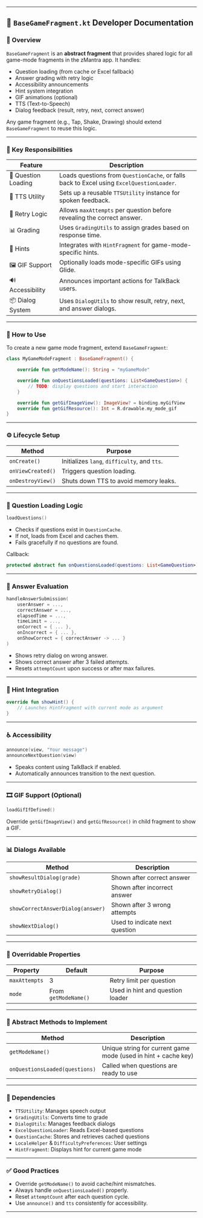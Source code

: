 
---

## 📄 `BaseGameFragment.kt` Developer Documentation

### 📌 Overview

`BaseGameFragment` is an **abstract fragment** that provides shared logic for all game-mode fragments in the zMantra app. It handles:

* Question loading (from cache or Excel fallback)
* Answer grading with retry logic
* Accessibility announcements
* Hint system integration
* GIF animations (optional)
* TTS (Text-to-Speech)
* Dialog feedback (result, retry, next, correct answer)

Any game fragment (e.g., Tap, Shake, Drawing) should extend `BaseGameFragment` to reuse this logic.

---

### 🧠 Key Responsibilities

| Feature             | Description                                                                               |
| ------------------- | ----------------------------------------------------------------------------------------- |
| 🧠 Question Loading | Loads questions from `QuestionCache`, or falls back to Excel using `ExcelQuestionLoader`. |
| 📣 TTS Utility      | Sets up a reusable `TTSUtility` instance for spoken feedback.                             |
| 🧩 Retry Logic      | Allows `maxAttempts` per question before revealing the correct answer.                    |
| 📊 Grading          | Uses `GradingUtils` to assign grades based on response time.                              |
| 🧩 Hints            | Integrates with `HintFragment` for game-mode-specific hints.                              |
| 🖼 GIF Support      | Optionally loads mode-specific GIFs using Glide.                                          |
| 🔊 Accessibility    | Announces important actions for TalkBack users.                                           |
| 📦 Dialog System    | Uses `DialogUtils` to show result, retry, next, and answer dialogs.                       |

---

### 🔧 How to Use

To create a new game mode fragment, extend `BaseGameFragment`:

```kotlin
class MyGameModeFragment : BaseGameFragment() {

    override fun getModeName(): String = "myGameMode"

    override fun onQuestionsLoaded(questions: List<GameQuestion>) {
        // TODO: display questions and start interaction
    }

    override fun getGifImageView(): ImageView? = binding.myGifView
    override fun getGifResource(): Int = R.drawable.my_mode_gif
}
```

---

### ⚙️ Lifecycle Setup

| Method            | Purpose                                      |
| ----------------- | -------------------------------------------- |
| `onCreate()`      | Initializes `lang`, `difficulty`, and `tts`. |
| `onViewCreated()` | Triggers question loading.                   |
| `onDestroyView()` | Shuts down TTS to avoid memory leaks.        |

---

### 🔄 Question Loading Logic

```kotlin
loadQuestions()
```

* Checks if questions exist in `QuestionCache`.
* If not, loads from Excel and caches them.
* Fails gracefully if no questions are found.

Callback:

```kotlin
protected abstract fun onQuestionsLoaded(questions: List<GameQuestion>)
```

---

### 🧪 Answer Evaluation

```kotlin
handleAnswerSubmission(
    userAnswer = ...,
    correctAnswer = ...,
    elapsedTime = ...,
    timeLimit = ...,
    onCorrect = { ... },
    onIncorrect = { ... },
    onShowCorrect = { correctAnswer -> ... }
)
```

* Shows retry dialog on wrong answer.
* Shows correct answer after 3 failed attempts.
* Resets `attemptCount` upon success or after max failures.

---

### 🧠 Hint Integration

```kotlin
override fun showHint() {
    // Launches HintFragment with current mode as argument
}
```

---

### ♿ Accessibility

```kotlin
announce(view, "Your message")
announceNextQuestion(view)
```

* Speaks content using TalkBack if enabled.
* Automatically announces transition to the next question.

---

### 🎞 GIF Support (Optional)

```kotlin
loadGifIfDefined()
```

Override `getGifImageView()` and `getGifResource()` in child fragment to show a GIF.

---

### 📊 Dialogs Available

| Method                            | Description                    |
| --------------------------------- | ------------------------------ |
| `showResultDialog(grade)`         | Shown after correct answer     |
| `showRetryDialog()`               | Shown after incorrect answer   |
| `showCorrectAnswerDialog(answer)` | Shown after 3 wrong attempts   |
| `showNextDialog()`                | Used to indicate next question |

---

### 🧩 Overridable Properties

| Property      | Default              | Purpose                          |
| ------------- | -------------------- | -------------------------------- |
| `maxAttempts` | 3                    | Retry limit per question         |
| `mode`        | From `getModeName()` | Used in hint and question loader |

---

### 🧪 Abstract Methods to Implement

| Method                         | Description                                                    |
| ------------------------------ | -------------------------------------------------------------- |
| `getModeName()`                | Unique string for current game mode (used in hint + cache key) |
| `onQuestionsLoaded(questions)` | Called when questions are ready to use                         |

---

### 📁 Dependencies

* `TTSUtility`: Manages speech output
* `GradingUtils`: Converts time to grade
* `DialogUtils`: Manages feedback dialogs
* `ExcelQuestionLoader`: Reads Excel-based questions
* `QuestionCache`: Stores and retrieves cached questions
* `LocaleHelper` & `DifficultyPreferences`: User settings
* `HintFragment`: Displays hint for current game mode

---

### ✅ Good Practices

* Override `getModeName()` to avoid cache/hint mismatches.
* Always handle `onQuestionsLoaded()` properly.
* Reset `attemptCount` after each question cycle.
* Use `announce()` and `tts` consistently for accessibility.

---

